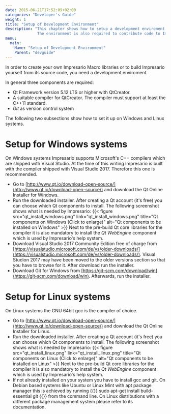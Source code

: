 ```yaml
---
date: 2015-06-21T17:52:09+02:00
categories: "Developer's Guide"
weight: 1
title: "Setup of Development Environment"
description: "This chapter shows how to setup a development enviroment for creating your own Impresario Macro libraries.
              The environment is also required to contribute code to Impresario itself."
menu: 
  main:
    Name: "Setup of Development Environment"
    Parent: "devguide"
---
```


In order to create your own Impresario Macro libraries or to build Impresario yourself from its source code,
you need a development enviroment.

In general three components are required:

* Qt Framework version 5.12 LTS or higher with QtCreator. 
* A suitable compiler for QtCreator. The compiler must support at least the C++11 standard.
* _Git_ as version control system

The following two subsections show how to set it up on Windows and Linux systems.

# Setup for Windows systems
On Windows systems Impresario supports Microsoft's C++ compilers which are shipped with Visual Studio. At the time of this writing
Impresario is built with the compiler shipped with Visual Studio 2017. Therefore this one is recommended.

* Go to [http://www.qt.io/download-open-source/](http://www.qt.io/download-open-source/) and download the Qt Online Installer for Windows.
* Run the downloaded installer. After creating a Qt account (it's free) you can choose which Qt components to install. The following 
  screenshot shows what is needed by Impresario:
  {{< figure src="qt_install_windows.png" link="qt_install_windows.png" title="Qt components on Windows (Click to enlarge)" 
     alt="Qt components to be installed on Windows" >}}
  Next to the pre-build Qt core libraries for the compiler it is also mandatory to install the _Qt WebEngine_ component which is used
  by Impresario's help system.
* Download Visual Studio 2017 Community Edition free of charge from 
  [https://visualstudio.microsoft.com/de/vs/older-downloads/](https://visualstudio.microsoft.com/de/vs/older-downloads/). 
  Visual Studion 2017 may have been moved to the older versions section so that you have to browse for it. After download
  run the installer.
* Download Git for Windows from [https://git-scm.com/download/win](https://git-scm.com/download/win). Afterwards, run the installer.

# Setup for Linux systems
On Linux systems the GNU 64bit gcc is the compiler of choice.

* Go to [http://www.qt.io/download-open-source/](http://www.qt.io/download-open-source/) and download the Qt Online Installer for Linux.
* Run the downloaded installer. After creating a Qt account (it's free) you can choose which Qt components to install. The following 
  screenshot shows what is needed by Impresario:
  {{< figure src="qt_install_linux.png" link="qt_install_linux.png" title="Qt components on Linux (Click to enlarge)" 
     alt="Qt components to be installed on Linux" >}}
  Next to the pre-build Qt core libraries for the compiler it is also mandatory to install the _Qt WebEngine_ component which is used
  by Impresario's help system.
* If not already installed on your system you have to install gcc and git. On Debian based systems like Ubuntu or Linux Mint 
  with apt package manager this is achieved by running
  {{<highlight bash>}}
  sudo apt-get install build-essential git
  {{</highlight>}} 
  from the command line.
  On Linux distributions with a different package management system please refer to its documentation.

